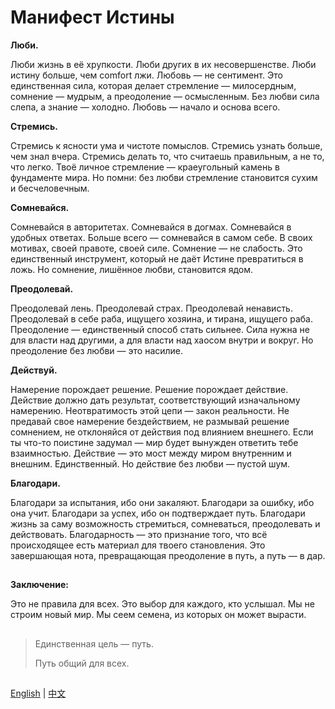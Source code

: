 # Манифест Истины

**Люби.**

Люби жизнь в её хрупкости. Люби других в их несовершенстве. Люби истину больше, чем comfort лжи. Любовь — не сентимент. Это единственная сила, которая делает стремление — милосердным, сомнение — мудрым, а преодоление — осмысленным. Без любви сила слепа, а знание — холодно. Любовь — начало и основа всего.

**Стремись.**

Стремись к ясности ума и чистоте помыслов. Стремись узнать больше, чем знал вчера. Стремись делать то, что считаешь правильным, а не то, что легко. Твоё личное стремление — краеугольный камень в фундаменте мира. Но помни: без любви стремление становится сухим и бесчеловечным.

**Сомневайся.**

Сомневайся в авторитетах. Сомневайся в догмах. Сомневайся в удобных ответах. Больше всего — сомневайся в самом себе. В своих мотивах, своей правоте, своей силе. Сомнение — не слабость. Это единственный инструмент, который не даёт Истине превратиться в ложь. Но сомнение, лишённое любви, становится ядом.

**Преодолевай.**

Преодолевай лень. Преодолевай страх. Преодолевай ненависть. Преодолевай в себе раба, ищущего хозяина, и тирана, ищущего раба. Преодоление — единственный способ стать сильнее. Сила нужна не для власти над другими, а для власти над хаосом внутри и вокруг. Но преодоление без любви — это насилие.

**Действуй.**

Намерение порождает решение. Решение порождает действие. Действие должно дать результат, соответствующий изначальному намерению. Неотвратимость этой цепи — закон реальности. Не предавай свое намерение бездействием, не размывай решение сомнением, не отклоняйся от действия под влиянием внешнего. Если ты что-то поистине задумал — мир будет вынужден ответить тебе взаимностью. Действие — это мост между миром внутренним и внешним. Единственный. Но действие без любви — пустой шум.

**Благодари.**

Благодари за испытания, ибо они закаляют. Благодари за ошибку, ибо она учит. Благодари за успех, ибо он подтверждает путь. Благодари жизнь за саму возможность стремиться, сомневаться, преодолевать и действовать. Благодарность — это признание того, что всё происходящее есть материал для твоего становления. Это завершающая нота, превращающая преодоление в путь, а путь — в дар.

##
**Заключение:**

Это не правила для всех. Это выбор для каждого, кто услышал. Мы не строим новый мир. Мы сеем семена, из которых он может вырасти.

## 
>Единственная цель — путь.
>
>Путь общий для всех.
##

[English](README.en.md) | [中文](README.zh.md)
